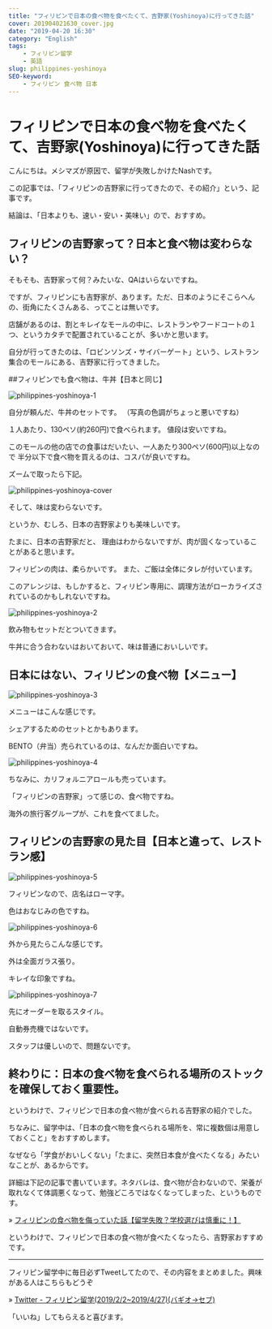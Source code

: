 ```yaml
---
title: "フィリピンで日本の食べ物を食べたくて、吉野家(Yoshinoya)に行ってきた話"
cover: 201904021630_cover.jpg
date: "2019-04-20 16:30"
category: "English"
tags:
    - フィリピン留学
    - 英語
slug: philippines-yoshinoya
SEO-keyword:
    - フィリピン 食べ物 日本
---
```


# フィリピンで日本の食べ物を食べたくて、吉野家(Yoshinoya)に行ってきた話

こんにちは。メシマズが原因で、留学が失敗しかけたNashです。

この記事では、「フィリピンの吉野家に行ってきたので、その紹介」という、記事です。

結論は、「日本よりも、速い・安い・美味い」ので、おすすめ。

## フィリピンの吉野家って？日本と食べ物は変わらない？

そもそも、吉野家って何？みたいな、QAはいらないですね。

ですが、フィリピンにも吉野家が、あります。ただ、日本のようにそこらへんの、街角にたくさんある、ってことは無いです。

店舗があるのは、割とキレイなモールの中に、レストランやフードコートの１つ、というカタチで配置されていることが、多いかと思います。

自分が行ってきたのは、「ロビンソンズ・サイバーゲート」という、レストラン集合のモールにある、吉野家に行ってきました。


##フィリピンでも食べ物は、牛丼【日本と同じ】

![philippines-yoshinoya-1](./201904021630_1.jpg)

自分が頼んだ、牛丼のセットです。
（写真の色調がちょっと悪いですね）

１人あたり、130ペソ(約260円)で食べられます。
値段は安いですね。

このモールの他の店での食事はだいたい、一人あたり300ペソ(600円)以上なので
半分以下で食べ物を買えるのは、コスパが良いですね。

ズームで取ったら下記。

![philippines-yoshinoya-cover](./201904021630_cover.jpg)

そして、味は変わらないです。

というか、むしろ、日本の吉野家よりも美味しいです。

たまに、日本の吉野家だと、
理由はわからないですが、肉が固くなっていることがあると思います。

フィリピンの肉は、柔らかいです。
また、ご飯は全体にタレが付いています。

このアレンジは、もしかすると、フィリピン専用に、調理方法がローカライズされているのかもしれないですね。

![philippines-yoshinoya-2](./201904021630_2.jpg)

飲み物もセットだとついてきます。

牛丼に合う合わないはおいておいて、味は普通においしいです。


## 日本にはない、フィリピンの食べ物【メニュー】

![philippines-yoshinoya-3](./201904021630_3.jpg)

メニューはこんな感じです。

シェアするためのセットとかもあります。

BENTO（弁当）売られているのは、なんだか面白いですね。



![philippines-yoshinoya-4](./201904021630_4.jpg)

ちなみに、カリフォルニアロールも売っています。

「フィリピンの吉野家」って感じの、食べ物ですね。

海外の旅行客グループが、これを食べてました。





## フィリピンの吉野家の見た目【日本と違って、レストラン感】

![philippines-yoshinoya-5](./201904021630_5.jpg)

フィリピンなので、店名はローマ字。

色はおなじみの色ですね。




![philippines-yoshinoya-6](./201904021630_6.jpg)

外から見たらこんな感じです。

外は全面ガラス張り。

キレイな印象ですね。




![philippines-yoshinoya-7](./201904021630_7.jpg)

先にオーダーを取るスタイル。

自動券売機ではないです。

スタッフは優しいので、問題ないです。

## 終わりに：日本の食べ物を食べられる場所のストックを確保しておく重要性。

というわけで、フィリピンで日本の食べ物が食べられる吉野家の紹介でした。

ちなみに、留学中は、「日本の食べ物を食べられる場所を、常に複数個は用意しておくこと」をおすすめします。

なぜなら「学食がおいしくない」「たまに、突然日本食が食べたくなる」みたいなことが、あるからです。

詳細は下記の記事で書いています。ネタバレは、食べ物が合わないので、栄養が取れなくて体調悪くなって、勉強どころではなくなってしまった、というものです。

» [フィリピンの食べ物を侮っていた話【留学失敗？学校選びは慎重に！】](./philippines-baguio-pines-food)

というわけで、フィリピンで日本の食べ物が食べたくなったら、吉野家おすすめです。

---

フィリピン留学中に毎日必ずTweetしてたので、その内容をまとめました。興味がある人はこちらもどうぞ

» [Twitter - フィリピン留学(2019/2/2~2019/4/27)(バギオ→セブ)](https://twitter.com/i/moments/1108015112575541249)

「いいね」してもらえると喜びます。


